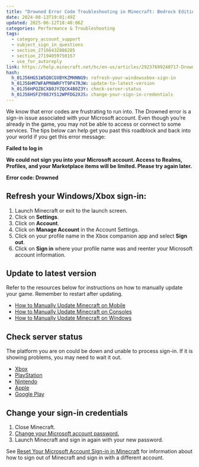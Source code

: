 ```yaml
---
title: "Drowned Error Code Troubleshooting in Minecraft: Bedrock Edition"
date: 2024-08-13T19:01:49Z
updated: 2025-06-12T18:48:06Z
categories: Performance & Troubleshooting
tags:
  - category_account_support
  - subject_sign_in_questions
  - section_27166432886285
  - section_27194059750157
  - use_for_autoreply
link: https://help.minecraft.net/hc/en-us/articles/29237699240717-Drowned-Error-Code-Troubleshooting-in-Minecraft-Bedrock-Edition
hash:
  h_01J56HGS1W5Q8CGVBYKZMHNNG9: refresh-your-windowsxbox-sign-in
  h_01J56HM7WFAPM8WRFYT9P47RJW: update-to-latest-version
  h_01J56HPQZ8CX80JYZQCK4B0Z3Y: check-server-status
  h_01J56HSFZY08JY512WPFDG2XJS: change-your-sign-in-credentials
---
```


We know that error codes are frustrating to run into. The Drowned error is a sign-in issue associated with your Microsoft account. Even though you’re already in the game, you may not be able to access or connect to some services. The tips below can help get you past this roadblock and back into your world if you get this error message:

**Failed to log in**

**We could not sign you into your Microsoft account. Access to Realms, Profiles, and your Marketplace items will be limited. Please try again later.**

**Error code: Drowned**

## Refresh your Windows/Xbox sign-in:

1.  Launch Minecraft or exit to the launch screen.
2.  Click on **Settings**.
3.  Click on **Account**.
4.  Click on **Manage Account** in the Account Settings.
5.  Click on your profile name in the Xbox companion app and select **Sign out**.
6.  Click on **Sign in** where your profile name was and reenter your Microsoft account information.

## Update to latest version

Refer to the resources below for instructions on how to manually update your game. Remember to restart after updating.

- [How to Manually Update Minecraft on Mobile](../Download-Install/Manually-Update-Minecraft-on-Mobile-Devices.md)
- [How to Manually Update Minecraft on Consoles](../Download-Install/Manually-Update-Minecraft-on-Consoles.md)
- [How to Manually Update Minecraft on Windows](../Download-Install/Manually-Update-Minecraft-on-Windows.md)

## Check server status

The platform you are on could be down and unable to process sign-in. If it is showing problems, you may need to wait it out.

- [Xbox](https://support.xbox.com/en-US/xbox-live-status)
- [PlayStation](https://status.playstation.com/en-us/)
- [Nintendo](https://www.nintendo.co.jp/netinfo/en_US/index.html)
- [Apple](https://www.apple.com/support/systemstatus/)
- [Google Play](https://status.play.google.com/)

## Change your sign-in credentials

1.  Close Minecraft.
2.  [Change your Microsoft account password.](https://account.live.com/password/reset)
3.  Launch Minecraft and sign in again with your new password.

See [Reset Your Microsoft Account Sign-in in Minecraft](../Account-Sign-In/Sign-Out-of-Minecraft.md) for information about how to sign out of Minecraft and sign in with a different account.

